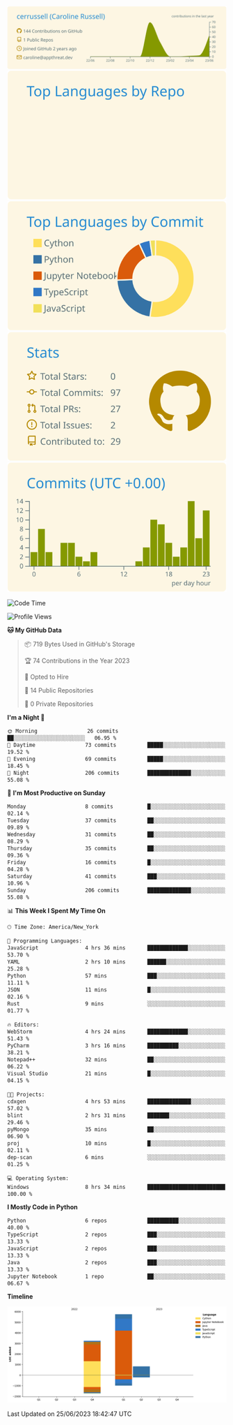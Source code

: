 
[![](https://raw.githubusercontent.com/cerrussell/cerrussell/master/profile-summary-card-output/solarized/0-profile-details.svg)](https://github.com/vn7n24fzkq/github-profile-summary-cards)
[![](https://raw.githubusercontent.com/cerrussell/cerrussell/master/profile-summary-card-output/solarized/1-repos-per-language.svg)](https://github.com/vn7n24fzkq/github-profile-summary-cards) [![](https://raw.githubusercontent.com/cerrussell/cerrussell/master/profile-summary-card-output/solarized/2-most-commit-language.svg)](https://github.com/vn7n24fzkq/github-profile-summary-cards)
[![](https://raw.githubusercontent.com/cerrussell/cerrussell/master/profile-summary-card-output/solarized/3-stats.svg)](https://github.com/vn7n24fzkq/github-profile-summary-cards) [![](https://raw.githubusercontent.com/cerrussell/cerrussell/master/profile-summary-card-output/solarized/4-productive-time.svg)](https://github.com/vn7n24fzkq/github-profile-summary-cards)

<!--START_SECTION:waka-->
![Code Time](http://img.shields.io/badge/Code%20Time-90%20hrs%2049%20mins-blue)

![Profile Views](http://img.shields.io/badge/Profile%20Views-78-blue)

**🐱 My GitHub Data** 

> 📦 719 Bytes Used in GitHub's Storage 
 > 
> 🏆 74 Contributions in the Year 2023
 > 
> 💼 Opted to Hire
 > 
> 📜 14 Public Repositories 
 > 
> 🔑 0 Private Repositories 
 > 
**I'm a Night 🦉** 

```text
🌞 Morning                26 commits          ██░░░░░░░░░░░░░░░░░░░░░░░   06.95 % 
🌆 Daytime                73 commits          █████░░░░░░░░░░░░░░░░░░░░   19.52 % 
🌃 Evening                69 commits          █████░░░░░░░░░░░░░░░░░░░░   18.45 % 
🌙 Night                  206 commits         ██████████████░░░░░░░░░░░   55.08 % 
```
📅 **I'm Most Productive on Sunday** 

```text
Monday                   8 commits           █░░░░░░░░░░░░░░░░░░░░░░░░   02.14 % 
Tuesday                  37 commits          ██░░░░░░░░░░░░░░░░░░░░░░░   09.89 % 
Wednesday                31 commits          ██░░░░░░░░░░░░░░░░░░░░░░░   08.29 % 
Thursday                 35 commits          ██░░░░░░░░░░░░░░░░░░░░░░░   09.36 % 
Friday                   16 commits          █░░░░░░░░░░░░░░░░░░░░░░░░   04.28 % 
Saturday                 41 commits          ███░░░░░░░░░░░░░░░░░░░░░░   10.96 % 
Sunday                   206 commits         ██████████████░░░░░░░░░░░   55.08 % 
```


📊 **This Week I Spent My Time On** 

```text
🕑︎ Time Zone: America/New_York

💬 Programming Languages: 
JavaScript               4 hrs 36 mins       █████████████░░░░░░░░░░░░   53.70 % 
YAML                     2 hrs 10 mins       ██████░░░░░░░░░░░░░░░░░░░   25.28 % 
Python                   57 mins             ███░░░░░░░░░░░░░░░░░░░░░░   11.11 % 
JSON                     11 mins             █░░░░░░░░░░░░░░░░░░░░░░░░   02.16 % 
Rust                     9 mins              ░░░░░░░░░░░░░░░░░░░░░░░░░   01.77 % 

🔥 Editors: 
WebStorm                 4 hrs 24 mins       █████████████░░░░░░░░░░░░   51.43 % 
PyCharm                  3 hrs 16 mins       ██████████░░░░░░░░░░░░░░░   38.21 % 
Notepad++                32 mins             ██░░░░░░░░░░░░░░░░░░░░░░░   06.22 % 
Visual Studio            21 mins             █░░░░░░░░░░░░░░░░░░░░░░░░   04.15 % 

🐱‍💻 Projects: 
cdxgen                   4 hrs 53 mins       ██████████████░░░░░░░░░░░   57.02 % 
blint                    2 hrs 31 mins       ███████░░░░░░░░░░░░░░░░░░   29.46 % 
pyMongo                  35 mins             ██░░░░░░░░░░░░░░░░░░░░░░░   06.90 % 
proj                     10 mins             █░░░░░░░░░░░░░░░░░░░░░░░░   02.11 % 
dep-scan                 6 mins              ░░░░░░░░░░░░░░░░░░░░░░░░░   01.25 % 

💻 Operating System: 
Windows                  8 hrs 34 mins       █████████████████████████   100.00 % 
```

**I Mostly Code in Python** 

```text
Python                   6 repos             ██████████░░░░░░░░░░░░░░░   40.00 % 
TypeScript               2 repos             ███░░░░░░░░░░░░░░░░░░░░░░   13.33 % 
JavaScript               2 repos             ███░░░░░░░░░░░░░░░░░░░░░░   13.33 % 
Java                     2 repos             ███░░░░░░░░░░░░░░░░░░░░░░   13.33 % 
Jupyter Notebook         1 repo              ██░░░░░░░░░░░░░░░░░░░░░░░   06.67 % 
```



**Timeline**

![Lines of Code chart](https://raw.githubusercontent.com/cerrussell/cerrussell/master/assets/bar_graph.png)


 Last Updated on 25/06/2023 18:42:47 UTC
<!--END_SECTION:waka-->
